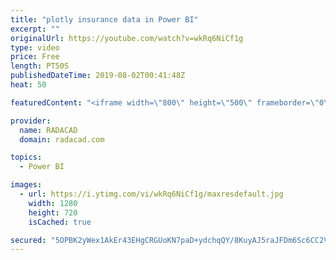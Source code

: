 ```yaml
---
title: "plotly insurance data in Power BI"
excerpt: ""
originalUrl: https://youtube.com/watch?v=wkRq6NiCf1g
type: video
price: Free
length: PT50S
publishedDateTime: 2019-08-02T00:41:48Z
heat: 50

featuredContent: "<iframe width=\"800\" height=\"500\" frameborder=\"0\" src=\"https://www.youtube.com/embed/wkRq6NiCf1g\" allow=\"accelerometer; autoplay; encrypted-media; gyroscope; picture-in-picture\" allowfullscreen></iframe>"

provider:
  name: RADACAD
  domain: radacad.com

topics:
  - Power BI

images:
  - url: https://i.ytimg.com/vi/wkRq6NiCf1g/maxresdefault.jpg
    width: 1280
    height: 720
    isCached: true

secured: "5OPBK2yWex1AkEr43EHgCRGUoKN7paD+ydchqQY/8KuyAJ5raJFDm6Sc6CC2VQLJs0gmsR5hYEUC35Q8ODnkhSOmgJO4nAoTg3hF0s5Sa8nkiTipxZjUcAaYvI0tjSyVxHb/7ZE/N4nmSTnHKe/vSu/IIf0auc8zPs2B1dzonVtKCW18SAJqKeYOxPRrWkxskbdcwabWjxoXH7JGXu+AkGvuDEPOU6EaS38MXEFPRgHVZMMlBQQA2XCqUxAqPVE4ExUnCCCOo+yH/LRx2XroRn0x/34c3CAqgfmZ+1iBeL5BuTIgxRwvL/J5BDMgsVaLtrrJGACDf/g98XQPnDTtfN+38MuRJUTeA8aGQ3zUl8oUyzyQraFZYGUkTQDz8mdaak3P2DGAMwR7hwcKAOHxZaCjVaDntSiatR7bAcBqYjU=;JotVs9+YbjwKYpABOtpOEg=="
---
```


